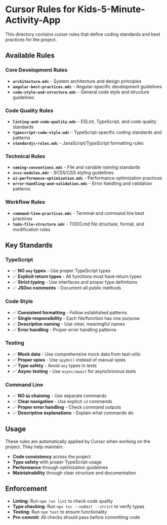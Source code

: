 # Cursor Rules for Kids-5-Minute-Activity-App

This directory contains cursor rules that define coding standards and best practices for the project.

## Available Rules

### Core Development Rules
- **`architecture.mdc`** - System architecture and design principles
- **`angular-best-practices.mdc`** - Angular-specific development guidelines
- **`code-style-and-structure.mdc`** - General code style and structure guidelines

### Code Quality Rules
- **`linting-and-code-quality.mdc`** - ESLint, TypeScript, and code quality standards
- **`typescript-code-style.mdc`** - TypeScript-specific coding standards and patterns
- **`standardjs-rules.mdc`** - JavaScript/TypeScript formatting rules

### Technical Rules
- **`naming-conventions.mdc`** - File and variable naming standards
- **`scss-modules.mdc`** - SCSS/CSS styling guidelines
- **`ui-performance-optimization.mdc`** - Performance optimization practices
- **`error-handling-and-validation.mdc`** - Error handling and validation patterns

### Workflow Rules
- **`command-line-practices.mdc`** - Terminal and command line best practices
- **`todo-file-structure.mdc`** - TODO.md file structure, format, and modification rules

## Key Standards

### TypeScript
- ✅ **NO `any` types** - Use proper TypeScript types
- ✅ **Explicit return types** - All functions must have return types
- ✅ **Strict typing** - Use interfaces and proper type definitions
- ✅ **JSDoc comments** - Document all public methods

### Code Style
- ✅ **Consistent formatting** - Follow established patterns
- ✅ **Single responsibility** - Each file/function has one purpose
- ✅ **Descriptive naming** - Use clear, meaningful names
- ✅ **Error handling** - Proper error handling patterns

### Testing
- ✅ **Mock data** - Use comprehensive mock data from test-utils
- ✅ **Proper spies** - Use `spyOn()` instead of manual spies
- ✅ **Type safety** - Avoid `any` types in tests
- ✅ **Async testing** - Use `async/await` for asynchronous tests

### Command Line
- ✅ **NO `&&` chaining** - Use separate commands
- ✅ **Clear navigation** - Use explicit `cd` commands
- ✅ **Proper error handling** - Check command outputs
- ✅ **Descriptive explanations** - Explain what commands do

## Usage

These rules are automatically applied by Cursor when working on the project. They help maintain:
- **Code consistency** across the project
- **Type safety** with proper TypeScript usage
- **Performance** through optimization guidelines
- **Maintainability** through clear structure and documentation

## Enforcement

- **Linting**: Run `npm run lint` to check code quality
- **Type checking**: Run `npx tsc --noEmit --strict` to verify types
- **Testing**: Run `npm test` to ensure functionality
- **Pre-commit**: All checks should pass before committing code 